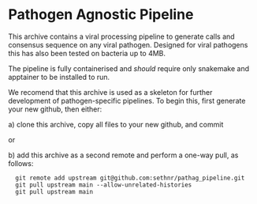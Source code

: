 # Pathogen Agnostic Pipeline

This archive contains a viral processing pipeline to generate calls and consensus sequence on any viral pathogen. Designed for viral pathogens this has also been tested on bacteria up to 4MB. 

The pipeline is fully containerised and *should* require only snakemake and apptainer to be installed to run. 

We recomend that this archive is used as a skeleton for further development of pathogen-specific pipelines. To begin this, first generate your new github, then either: 

a) clone this archive, copy all files to your new github, and commit

  or

b) add this archive as a second remote and perform a one-way pull, as follows:
```
  git remote add upstream git@github.com:sethnr/pathag_pipeline.git
  git pull upstream main --allow-unrelated-histories
  git pull upstream main
```
